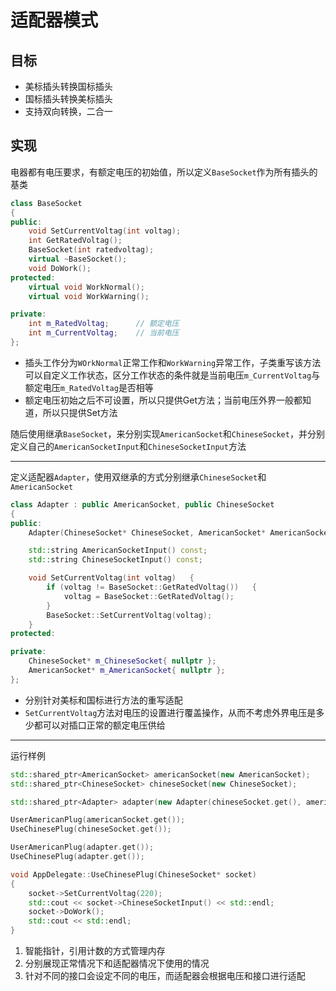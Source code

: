 <!--
 * @Version: 
 * @Autor: LC
 * @Date: 2021-12-02 16:24:15
 * @LastEditors: LC
 * @LastEditTime: 2021-12-02 16:45:08
 * @Description: 适配器模式
-->
# 适配器模式

## 目标

- 美标插头转换国标插头
- 国标插头转换美标插头
- 支持双向转换，二合一

## 实现

电器都有电压要求，有额定电压的初始值，所以定义`BaseSocket`作为所有插头的基类

```cpp
class BaseSocket
{
public:
	void SetCurrentVoltag(int voltag);
	int GetRatedVoltag();
	BaseSocket(int ratedvoltag);
	virtual ~BaseSocket();
	void DoWork();
protected:
	virtual void WorkNormal();
	virtual void WorkWarning();

private:
	int m_RatedVoltag;		// 额定电压
	int m_CurrentVoltag;	// 当前电压
};
```

- 插头工作分为`WOrkNormal`正常工作和`WorkWarning`异常工作，子类重写该方法可以自定义工作状态，区分工作状态的条件就是当前电压`m_CurrentVoltag`与额定电压`m_RatedVoltag`是否相等
- 额定电压初始之后不可设置，所以只提供Get方法；当前电压外界一般都知道，所以只提供Set方法

随后使用继承`BaseSocket`，来分别实现`AmericanSocket`和`ChineseSocket`，并分别定义自己的`AmericanSocketInput`和`ChineseSocketInput`方法

-----

定义适配器`Adapter`，使用双继承的方式分别继承`ChineseSocket`和`AmericanSocket`

```cpp
class Adapter : public AmericanSocket, public ChineseSocket
{
public:
    Adapter(ChineseSocket* ChineseSocket, AmericanSocket* AmericanSocket);

    std::string AmericanSocketInput() const;
    std::string ChineseSocketInput() const;

    void SetCurrentVoltag(int voltag)   {
        if (voltag != BaseSocket::GetRatedVoltag())   {
            voltag = BaseSocket::GetRatedVoltag();
        }
        BaseSocket::SetCurrentVoltag(voltag);
    }
protected:

private:
    ChineseSocket* m_ChineseSocket{ nullptr };
    AmericanSocket* m_AmericanSocket{ nullptr };
};
```

- 分别针对美标和国标进行方法的重写适配
- `SetCurrentVoltag`方法对电压的设置进行覆盖操作，从而不考虑外界电压是多少都可以对插口正常的额定电压供给

------

运行样例

```cpp
std::shared_ptr<AmericanSocket> americanSocket(new AmericanSocket);
std::shared_ptr<ChineseSocket> chineseSocket(new ChineseSocket);

std::shared_ptr<Adapter> adapter(new Adapter(chineseSocket.get(), americanSocket.get()));

UserAmericanPlug(americanSocket.get());
UseChinesePlug(chineseSocket.get());

UserAmericanPlug(adapter.get());
UseChinesePlug(adapter.get());

void AppDelegate::UseChinesePlug(ChineseSocket* socket)
{
	socket->SetCurrentVoltag(220);
	std::cout << socket->ChineseSocketInput() << std::endl;
	socket->DoWork();
	std::cout << std::endl;
}
```

1. 智能指针，引用计数的方式管理内存
2. 分别展现正常情况下和适配器情况下使用的情况
3. 针对不同的接口会设定不同的电压，而适配器会根据电压和接口进行适配